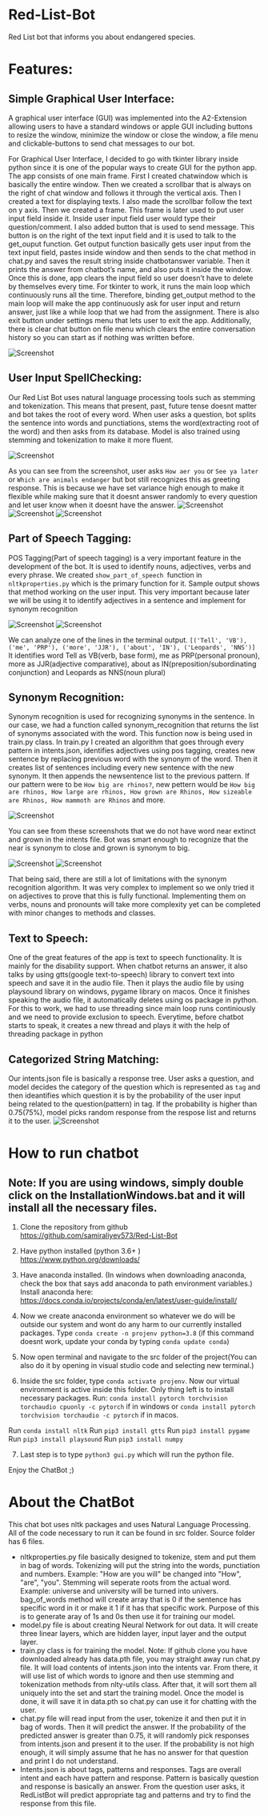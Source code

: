 # Red-List-Bot
Red List bot that informs you about endangered species.



# Features: 

## Simple Graphical User Interface: 

A graphical user interface (GUI) was implemented into the A2-Extension allowing users to have a standard windows or apple GUI including buttons to resize the window, minimize the window or close the window, a file menu and clickable-buttons to send chat messages to our bot. 

For Graphical User Interface, I decided to go with tkinter library inside python since it is one of the popular ways to create GUI for the python app. The app consists of one main frame. First I created chatwindow which is basically the entire window. Then we created a scrollbar that is always on the right of chat window and follows it through the vertical axis. Then I created a text for displaying texts. I also made the scrollbar follow the text on y axis. Then we created a frame. This frame is later used to put user input field inside it. Inside user input field user would type their question/comment. I also added button that is used to send message. This button is on the right of the text input field and it is used to talk to the get_ouput function. Get output function basically gets user input from the text input field, pastes inside window and then sends to the chat method in chat.py and saves the result string inside chatbotanswer variable. Then it prints the answer from chatbot’s name, and also puts it inside the window. Once this is done, app clears the input field so user doesn’t have to delete by themselves every time. For tkinter to work, it runs the main loop which continuously runs all the time. Therefore, binding get_output method to the main loop will make the app continuously ask for user input and return answer, just like a while loop that we had from the assignment. There is also exit button under settings menu that lets user to exit the app. Additionally, there is clear chat button on file menu which clears the entire conversation history so you can start as if nothing was written before.

![Screenshot](https://github.com/samiraliyev573/Red-List-Bot/blob/main/images/GUIScreenshot.png)

## User Input SpellChecking:

Our Red List Bot uses natural language processing tools such as stemming and tokenization. This means that present, past, future tense doesnt matter and bot takes the root of every word. When user asks a question, bot splits the sentence into words and punctiations, stems the word(extracting root of the word) and then asks from its database. Model is also trained using stemming and tokenization to make it more fluent. 

![Screenshot](https://github.com/samiraliyev573/Red-List-Bot/blob/main/images/InputSpellChecking.png)

As you can see from the screenshot, user asks `How aer you` or `See ya later` or `Which are animals endanger` but bot still recognizes this as greeting response. This is because we have set variance high enough to make it flexible while making sure that it doesnt answer randomly to every question and let user know when it doesnt have the answer.
![Screenshot](https://github.com/samiraliyev573/Red-List-Bot/blob/main/images/InputSpellCheckingProof1.png)
![Screenshot](https://github.com/samiraliyev573/Red-List-Bot/blob/main/images/Input%20SpellCheckingProof2.png)
![Screenshot](https://github.com/samiraliyev573/Red-List-Bot/blob/main/images/InputSpellCheckingProof3.png)

## Part of Speech Tagging:
POS Tagging(Part of speech tagging) is a very important feature in the development of the bot. It is used to identify nouns, adjectives, verbs and every phrase. We created `show_part_of_speech `function in `nltkproperties.py` which is the primary function for it. Sample output shows that method working on the user input. This very important because later we will be using it to identify adjectives in a sentence and implement for synonym recognition

![Screenshot](https://github.com/samiraliyev573/Red-List-Bot/blob/main/images/POSTagging.png)
![Screenshot](https://github.com/samiraliyev573/Red-List-Bot/blob/main/images/POSTaggingproof.png)

 We can analyze one of the lines in the terminal output. 
`[('Tell', 'VB'), ('me', 'PRP'), ('more', 'JJR'), ('about', 'IN'), ('Leopards', 'NNS')]`
It identifies word Tell as VB(verb, base form), me as PRP(personal pronoun), more as JJR(adjective comparative), about as IN(preposition/subordinating conjunction) and Leopards as NNS(noun plural)

## Synonym Recognition:

Synonym recognition is used for recognizing synonyms in the sentence. In our case, we had a function called synonym_recognition that returns the list of synonyms associated with the word. 
This function now is being used in train.py class. In train.py I created an algorithm that goes through every pattern in intents.json, identifies adjectives using pos tagging, creates new sentence by replacing previous word with the synonym of the word. Then it creates list of sentences including every new sentence with the new synonym. It then appends the newsentence list to the previous pattern. If our pattern were to be `How big are rhinos?`, new pettern would be `How big are rhinos, How large are rhinos, How grown are Rhinos, How sizeable are Rhinos, How mammoth are Rhinos` and more.



![Screenshot](https://github.com/samiraliyev573/Red-List-Bot/blob/main/images/SynonymRecognition.png)

You can see from these screenshots that we do not have word near extinct and grown in the intents file. Bot was smart enough to recognize that the near is synonym to close and grown is synonym to big. 

![Screenshot](https://github.com/samiraliyev573/Red-List-Bot/blob/main/images/SynonymRecognitionProof.png)
![Screenshot](https://github.com/samiraliyev573/Red-List-Bot/blob/main/images/SynonymRecognitionProof2.png)

That being said, there are still a lot of limitations with the synonym recognition algorithm. It was very complex to implement so we only tried it on adjectives to prove that this is fully functional. Implementing them on verbs, nouns and pronounts will take more complexity yet can be completed with minor changes to methods and classes. 




## Text to Speech:

One of the great features of the app is text to speech functionality. It is mainly for the disability support. When chatbot returns an answer, it also talks by using gtts(google text-to-speech) library to convert text into speech and save it in the audio file. Then it plays the audio file by using playsound library on windows, pygame library on macos. Once it finishes speaking the audio file, it automatically deletes using os package in python. For this to work, we had to use threading since main loop runs continiously and we need to provide exclusion to speech. 
Everytime, before chatbot starts to speak, it creates a new thread and plays it with the help of threading package in python

## Categorized String Matching:

Our intents.json file is basically a response tree. User asks a question, and model decides the category of the question which is represented as `tag` and then ideantifies which question it is by the probability of the user input being related to the question(pattern) in tag. If the probability is higher than 0.75(75%), model picks random response from the respose list and returns it to the user. 
![Screenshot](https://github.com/samiraliyev573/Red-List-Bot/blob/main/images/categorizedstringmatching.png)

# How to run chatbot 
## Note: If you are using windows, simply double click on the InstallationWindows.bat and it will install all the necessary files.


1. Clone the repository from github
https://github.com/samiraliyev573/Red-List-Bot

2. Have python installed (python 3.6+ )
https://www.python.org/downloads/

3. Have anaconda installed. (In windows when downloading anaconda, check the box that says add anaconda to path environment variables.)
Install anaconda here: https://docs.conda.io/projects/conda/en/latest/user-guide/install/

4. Now we create anaconda environment so whatever we do will be outside our system and wont do any harm to our currently installed packages. Type `conda create -n projenv python=3.8` (if this command doesnt work, update your conda by typing `conda update conda`)

5. Now open terminal and navigate to the src folder of the project(You can also do it by opening in visual studio code and selecting new terminal.)

6. Inside the src folder, type `conda activate projenv`. Now our virtual environment is active inside this folder. Only thing left is to install necessary packages. 
  Run: `conda install pytorch torchvision torchaudio cpuonly -c pytorch` if in windows or 
  `conda install pytorch torchvision torchaudio -c pytorch` if in macos.
  
  Run `conda install nltk`
  Run `pip3 install gtts`
  Run `pip3 install pygame`
  Run `pip3 install playsound`
  Run `pip3 install numpy`
  
7. Last step is to type `python3 gui.py` which will run the python file.


Enjoy the ChatBot ;)



# About the ChatBot

This chat bot uses nltk packages and uses Natural Language Processing. All of the code necessary to run it can be found in src folder. Source folder has 6 files.
  * nltkproperties.py file basically designed to tokenize, stem and put them in bag of words. Tokenizing will put the string into the words, punctiation and numbers.
  Example: "How are you will" be changed into "How", "are", "you". Stemming will seperate roots from the actual word. Example: universe and university will be    turned into univers. bag_of_words method will create array that is 0 if the sentence has specific word in it or make it 1 if it has that specific work. Purpose of this is to generate aray of 1s and 0s then use it for training our model.
  * model.py file is about creating Neural Network for out data. It will create three linear layers, which are hidden layer, input layer  and the output layer. 
  * train.py class is for training the model. Note: If github clone you have downloaded already has data.pth file, you may straight away run chat.py file. It will load contents of intents.json into the intents var. From there, it will use list of which words to ignore and then use stemming and tokenization methods from nlty-utils class. After that, it will sort them all uniquely into the set and start the training model. Once the model is done, it will save it in data.pth so chat.py can use it for chatting with the user. 
  * chat.py file will read input from the user, tokenize it and then put it in bag of words. Then it will predict the answer. If the probability of the predicted answer is greater than 0.75, it will randomly pick responses from intents.json and present it to the user. If the probability is not high enough, it will simply assume that he has no answer for that question and print I do not understand. 
  * Intents.json is about tags, patterns and responses. Tags are overall intent and each have pattern and response. Pattern is basically question and response is basically an answer. From the question user asks, it RedListBot will predict appropriate tag and patterns and try to find the response from this file.
  




